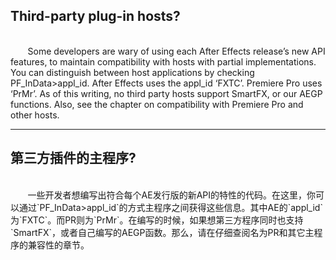 ## Third-party plug-in hosts?

<br>
&#160;&#160;&#160;&#160;&#160;&#160;
Some developers are wary of using each After Effects release’s new API features, to maintain compatibility with hosts with partial implementations. You can distinguish between host applications by checking PF_InData>appl_id. After Effects uses the appl_id ‘FXTC’. Premiere Pro uses ‘PrMr’. As of this writing, no third party hosts support SmartFX, or our AEGP functions. Also, see the chapter on compatibility with Premiere Pro and other hosts.

***
## 第三方插件的主程序?

<br>
&#160;&#160;&#160;&#160;&#160;&#160;
一些开发者想编写出符合每个AE发行版的新API的特性的代码。在这里，你可以通过`PF_InData>appl_id`的方式主程序之间获得这些信息。其中AE的`appl_id`为`FXTC`。而PR则为`PrMr`。在编写的时候，如果想第三方程序同时也支持`SmartFX`，或者自己编写的AEGP函数。那么，请在仔细查阅名为PR和其它主程序的兼容性的章节。
